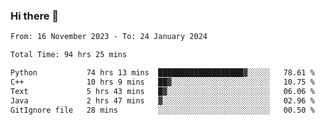### Hi there 👋

<!--
**floyiac/floyiac** is a ✨ _special_ ✨ repository because its `README.md` (this file) appears on your GitHub profile.

Here are some ideas to get you started:

- 🔭 I’m currently working on ...
- 🌱 I’m currently learning ...
- 👯 I’m looking to collaborate on ...
- 🤔 I’m looking for help with ...
- 💬 Ask me about ...
- 📫 How to reach me: ...
- 😄 Pronouns: ...
- ⚡ Fun fact: ...
-->

<!--START_SECTION:waka-->

```txt
From: 16 November 2023 - To: 24 January 2024

Total Time: 94 hrs 25 mins

Python           74 hrs 13 mins  ███████████████████▓░░░░░   78.61 %
C++              10 hrs 9 mins   ██▓░░░░░░░░░░░░░░░░░░░░░░   10.75 %
Text             5 hrs 43 mins   █▓░░░░░░░░░░░░░░░░░░░░░░░   06.06 %
Java             2 hrs 47 mins   ▓░░░░░░░░░░░░░░░░░░░░░░░░   02.96 %
GitIgnore file   28 mins         ░░░░░░░░░░░░░░░░░░░░░░░░░   00.50 %
```

<!--END_SECTION:waka-->
